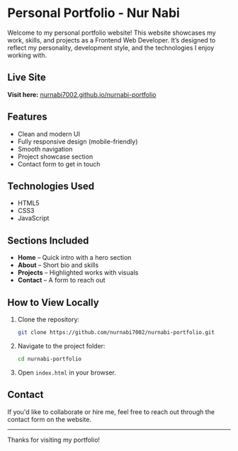 # Personal Portfolio - Nur Nabi

Welcome to my personal portfolio website! This website showcases my work, skills, and projects as a Frontend Web Developer. It’s designed to reflect my personality, development style, and the technologies I enjoy working with.

## Live Site

**Visit here:** [nurnabi7002.github.io/nurnabi-portfolio](https://nurnabi7002.github.io/nurnabi-portfolio/)

## Features

- Clean and modern UI
- Fully responsive design (mobile-friendly)
- Smooth navigation
- Project showcase section
- Contact form to get in touch

## Technologies Used

- HTML5
- CSS3
- JavaScript

## Sections Included

- **Home** – Quick intro with a hero section
- **About** – Short bio and skills
- **Projects** – Highlighted works with visuals
- **Contact** – A form to reach out

## How to View Locally

1. Clone the repository:
   ```bash
   git clone https://github.com/nurnabi7002/nurnabi-portfolio.git
   ```
2. Navigate to the project folder:
   ```bash
   cd nurnabi-portfolio
   ```
3. Open `index.html` in your browser.

## Contact

If you'd like to collaborate or hire me, feel free to reach out through the contact form on the website.

---

Thanks for visiting my portfolio!
